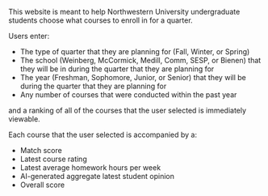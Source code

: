 This website is meant to help Northwestern University undergraduate students choose what courses to enroll in for a quarter.

Users enter:
- The type of quarter that they are planning for (Fall, Winter, or Spring)
- The school (Weinberg, McCormick, Medill, Comm, SESP, or Bienen) that they will be in during the quarter that they are planning for
- The year (Freshman, Sophomore, Junior, or Senior) that they will be during the quarter that they are planning for
- Any number of courses that were conducted within the past year

and a ranking of all of the courses that the user selected is immediately viewable.

Each course that the user selected is accompanied by a:
- Match score
- Latest course rating
- Latest average homework hours per week
- AI-generated aggregate latest student opinion
- Overall score